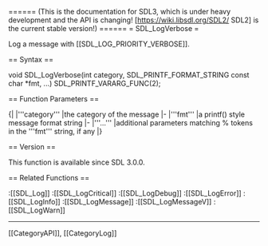 ====== (This is the documentation for SDL3, which is under heavy development and the API is changing! [https://wiki.libsdl.org/SDL2/ SDL2] is the current stable version!) ======
= SDL_LogVerbose =

Log a message with [[SDL_LOG_PRIORITY_VERBOSE]].

== Syntax ==

<syntaxhighlight lang='c'>
void SDL_LogVerbose(int category, SDL_PRINTF_FORMAT_STRING const char *fmt, ...) SDL_PRINTF_VARARG_FUNC(2);
</syntaxhighlight>

== Function Parameters ==

{|
|'''category'''
|the category of the message
|-
|'''fmt'''
|a printf() style message format string
|-
|'''...'''
|additional parameters matching % tokens in the '''fmt''' string, if any
|}

== Version ==

This function is available since SDL 3.0.0.

== Related Functions ==

:[[SDL_Log]]
:[[SDL_LogCritical]]
:[[SDL_LogDebug]]
:[[SDL_LogError]]
:[[SDL_LogInfo]]
:[[SDL_LogMessage]]
:[[SDL_LogMessageV]]
:[[SDL_LogWarn]]

----
[[CategoryAPI]], [[CategoryLog]]


